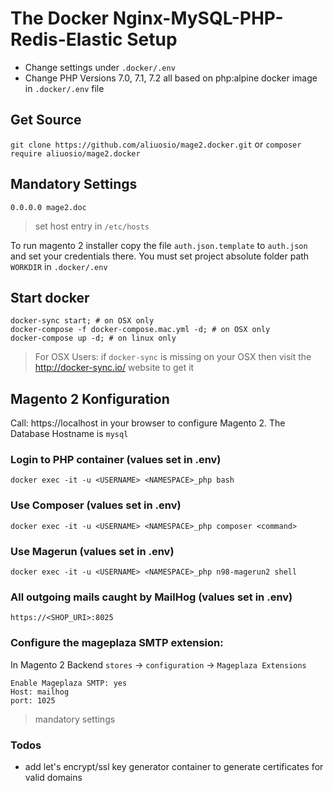 # The Docker Nginx-MySQL-PHP-Redis-Elastic Setup
* Change settings under ```.docker/.env```
* Change PHP Versions 7.0, 7.1, 7.2 all based on php:alpine docker image in ```.docker/.env``` file

## Get Source
``` git clone https://github.com/aliuosio/mage2.docker.git ```
    or
``` composer require aliuosio/mage2.docker ```

## Mandatory Settings

    0.0.0.0 mage2.doc

> set host entry in ```/etc/hosts``` 

To run magento 2 installer copy the file
```auth.json.template``` to ```auth.json``` and set your credentials there.
You must set project absolute folder path ```WORKDIR``` in ```.docker/.env``` 

## Start docker
    docker-sync start; # on OSX only
    docker-compose -f docker-compose.mac.yml -d; # on OSX only
    docker-compose up -d; # on linux only
    
> For OSX Users:
if ```docker-sync``` is missing on your OSX then 
visit the http://docker-sync.io/ website to get it

## Magento 2 Konfiguration
Call: https://localhost in your browser to configure Magento 2.
The Database Hostname is ```mysql```

### Login to PHP container (values set in .env)
    docker exec -it -u <USERNAME> <NAMESPACE>_php bash
    
### Use Composer (values set in .env)
    docker exec -it -u <USERNAME> <NAMESPACE>_php composer <command>

### Use Magerun (values set in .env)
    docker exec -it -u <USERNAME> <NAMESPACE>_php n98-magerun2 shell
    
### All outgoing mails caught by MailHog (values set in .env)
    https://<SHOP_URI>:8025

### Configure the mageplaza SMTP extension:
In Magento 2 Backend ```stores``` -> ```configuration``` -> ```Mageplaza Extensions```
    
    Enable Mageplaza SMTP: yes
    Host: mailhog
    port: 1025
    
> mandatory settings

### Todos
* add let's encrypt/ssl key generator container to generate certificates for valid domains
